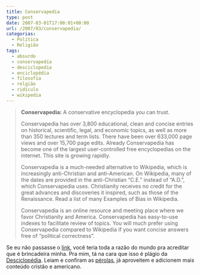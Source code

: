 ```yaml
---
title: Conservapedia
type: post
date: 2007-03-01T17:00:01+00:00
url: /2007/03/conservapedia/
categorias:
  - Política
  - Religião
tags:
  - absurdo
  - conservapedia
  - desciclopedia
  - enciclopédia
  - filosofia
  - relgião
  - ridículo
  - wikipedia
---
```


> **Conservapedia:** A conservative encyclopedia you can trust.
>
> Conservapedia has over 3,800 educational, clean and concise entries on historical, scientific, legal, and economic topics, as well as more than 350 lectures and term lists. There have been over 633,000 page views and over 15,700 page edits. Already Conservapedia has become one of the largest user-controlled free encyclopedias on the internet. This site is growing rapidly.
>
> Conservapedia is a much-needed alternative to Wikipedia, which is increasingly anti-Christian and anti-American. On Wikipedia, many of the dates are provided in the anti-Christian “C.E.” instead of “A.D.”, which Conservapedia uses. Christianity receives no credit for the great advances and discoveries it inspired, such as those of the Renaissance. Read a list of many Examples of Bias in Wikipedia.
>
> Conservapedia is an online resource and meeting place where we favor Christianity and America. Conservapedia has easy-to-use indexes to facilitate review of topics. You will much prefer using Conservapedia compared to Wikipedia if you want concise answers free of “political correctness”.

Se eu não passasse o [link][1], você teria toda a razão do mundo pra acreditar que é brincadeira minha. Pra mim, tá na cara que isso é plágio da [Desciclopédia][2]. Leiam e confiram as [pérolas][3], já aproveitem e adicionem mais conteúdo cristão e americano.

[1]: http://www.conservapedia.com/Main_Page
[2]: http://desciclo.pedia.ws/wiki/P%C3%A1gina_principal
[3]: http://jonswift.blogspot.com/2007/02/conservapedia.html

